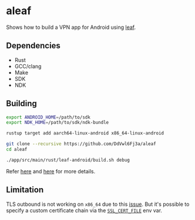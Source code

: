 # aleaf

Shows how to build a VPN app for Android using [leaf](https://github.com/eycorsican/leaf).

## Dependencies

* Rust
* GCC/clang
* Make
* SDK
* NDK

## Building

```bash
export ANDROID_HOME=/path/to/sdk
export NDK_HOME=/path/to/sdk/ndk-bundle

rustup target add aarch64-linux-android x86_64-linux-android

git clone --recursive https://github.com/DdVwl6Fj3a/aleaf
cd aleaf

./app/src/main/rust/leaf-android/build.sh debug
```

Refer [here](https://mozilla.github.io/firefox-browser-architecture/experiments/2017-09-21-rust-on-android.html) and [here](https://github.com/eycorsican/aleaf/blob/master/.github/workflows/ci.yml) for more details.

## Limitation

TLS outbound is not working on `x86_64` due to this [issue](https://github.com/alexcrichton/openssl-probe/issues/8). But it's possible to specify a custom certificate chain via the [`SSL_CERT_FILE`](https://docs.rs/openssl/0.10.33/openssl/ssl/struct.SslConnectorBuilder.html#method.set_default_verify_paths) env var.
